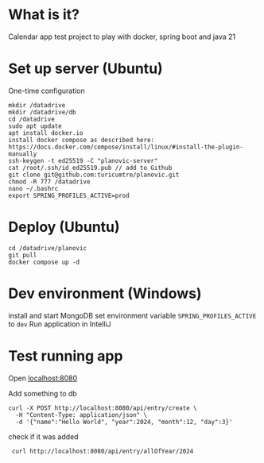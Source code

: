 # What is it?
Calendar app test project to play with docker, spring boot and java 21 

# Set up server (Ubuntu)
One-time configuration
```
mkdir /datadrive
mkdir /datadrive/db
cd /datadrive
sudo apt update
apt install docker.io
install docker compose as described here: https://docs.docker.com/compose/install/linux/#install-the-plugin-manually
ssh-keygen -t ed25519 -C "planovic-server"
cat /root/.ssh/id_ed25519.pub // add to Github
git clone git@github.com:turicumtre/planovic.git
chmod -R 777 /datadrive
nano ~/.bashrc
export SPRING_PROFILES_ACTIVE=prod
```
# Deploy (Ubuntu)

```
cd /datadrive/planovic
git pull
docker compose up -d
```
# Dev environment (Windows)
install and start MongoDB
set environment variable `SPRING_PROFILES_ACTIVE` to `dev`
Run application in IntelliJ

# Test running app
Open [localhost:8080](localhost:8080)

Add something to db
```
curl -X POST http://localhost:8080/api/entry/create \
  -H "Content-Type: application/json" \
  -d '{"name":"Hello World", "year":2024, "month":12, "day":3}'
```

check if it was added
```
 curl http://localhost:8080/api/entry/allOfYear/2024
```